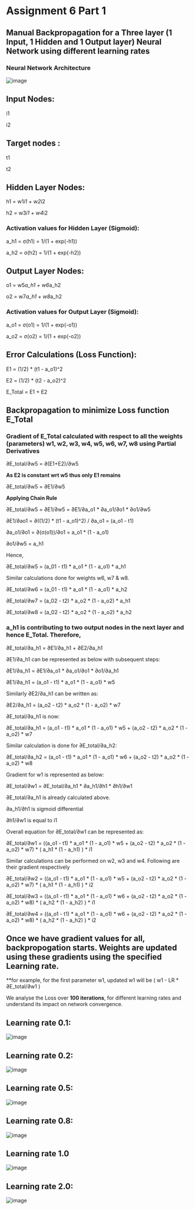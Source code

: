 # Assignment 6 Part 1
## Manual Backpropagation for a Three layer (1 Input, 1 Hidden and 1 Output layer) Neural Network using different learning rates


### Neural Network Architecture

![image](https://github.com/RashiTech/ERA-V1/assets/90626052/37d2ce50-3484-4807-9044-a11dd48d2768)

## Input Nodes:

i1

i2

## Target nodes :

t1

t2

## Hidden Layer Nodes:

h1 = w1*i1 + w2*i2

h2 = w3*i1 + w4*i2

### Activation values for Hidden Layer (Sigmoid):

a_h1 = σ(h1) = 1/(1 + exp(-h1))


a_h2 = σ(h2) = 1/(1 + exp(-h2))


## Output Layer Nodes:

o1 = w5*a_h1 + w6*a_h2

o2 = w7*a_h1 + w8*a_h2

### Activation values for Output Layer (Sigmoid):

a_o1 = σ(o1) = 1/(1 + exp(-o1))

a_o2 = σ(o2) = 1/(1 + exp(-o2))

## Error Calculations (Loss Function):

E1 = (1/2) * (t1 - a_o1)^2

E2 = (1/2) * (t2 - a_o2)^2

E_Total = E1 + E2

## Backpropagation to minimize Loss function E_Total

### Gradient of E_Total calculated with respect to all the weights (parameters) w1, w2, w3, w4, w5, w6, w7, w8 using Partial Derivatives

∂E_total/∂w5 = ∂(E1+E2)/∂w5

**As E2 is constant wrt w5 thus only E1 remains**

∂E_total/∂w5 = ∂E1/∂w5

**Applying Chain Rule**

∂E_total/∂w5 = ∂E1/∂w5 = ∂E1/∂a_o1 * ∂a_o1/∂o1 * ∂o1/∂w5

∂E1/∂ao1 = ∂((1/2) * (t1 - a_o1)^2) / ∂a_o1 = (a_o1 - t1)

∂a_o1/∂o1 = ∂(σ(o1))/∂o1 = a_o1 * (1 - a_o1)

∂o1/∂w5 = a_h1

Hence,

∂E_total/∂w5 = (a_01 - t1) * a_o1 * (1 - a_o1) * a_h1

Similar calculations done for weights w6, w7 & w8.

∂E_total/∂w6 = (a_01 - t1) * a_o1 * (1 - a_o1) * a_h2

∂E_total/∂w7 = (a_02 - t2) * a_o2 * (1 - a_o2) * a_h1

∂E_total/∂w8 = (a_02 - t2) * a_o2 * (1 - a_o2) * a_h2

### a_h1 is contributing to two output nodes in the next layer and hence E_Total. Therefore,

∂E_total/∂a_h1 = ∂E1/∂a_h1 + ∂E2/∂a_h1

∂E1/∂a_h1 can be represented as below with subsequent steps:

∂E1/∂a_h1 = ∂E1/∂a_o1 * ∂a_o1/∂o1 * ∂o1/∂a_h1

∂E1/∂a_h1 = (a_o1 - t1) * a_o1 * (1 - a_o1) * w5

Similarly ∂E2/∂a_h1 can be written as:

∂E2/∂a_h1 = (a_o2 - t2) * a_o2 * (1 - a_o2) * w7

∂E_total/∂a_h1 is now:

∂E_total/∂a_h1 = (a_o1 - t1) * a_o1 * (1 - a_o1) * w5 + (a_o2 - t2) * a_o2 * (1 - a_o2) * w7

Similar calculation is done for ∂E_total/∂a_h2:

∂E_total/∂a_h2 = (a_o1 - t1) * a_o1 * (1 - a_o1) * w6 + (a_o2 - t2) * a_o2 * (1 - a_o2) * w8

Gradient for w1 is represented as below:

∂E_total/∂w1 = ∂E_total/∂a_h1 * ∂a_h1/∂h1 * ∂h1/∂w1

∂E_total/∂a_h1 is already calculated above.

∂a_h1/∂h1 is sigmoid differential

∂h1/∂w1 is equal to i1

Overall equation for ∂E_total/∂w1 can be represented as:

∂E_total/∂w1 = ((a_o1 - t1) * a_o1 * (1 - a_o1) * w5 + (a_o2 - t2) * a_o2 * (1 - a_o2) * w7) * ( a_h1 * (1 - a_h1) ) * i1

Similar calculations can be performed on w2, w3 and w4. Following are their gradient respectively

∂E_total/∂w2 = ((a_o1 - t1) * a_o1 * (1 - a_o1) * w5 + (a_o2 - t2) * a_o2 * (1 - a_o2) * w7) * ( a_h1 * (1 - a_h1) ) * i2

∂E_total/∂w3 = ((a_o1 - t1) * a_o1 * (1 - a_o1) * w6 + (a_o2 - t2) * a_o2 * (1 - a_o2) * w8) * ( a_h2 * (1 - a_h2) ) * i1

∂E_total/∂w4 = ((a_o1 - t1) * a_o1 * (1 - a_o1) * w6 + (a_o2 - t2) * a_o2 * (1 - a_o2) * w8) * ( a_h2 * (1 - a_h2) ) * i2

## Once we have gradient values for all, backpropogation starts. Weights are updated using these gradients using the specified Learning rate.

**for example, for the first parameter w1, updated w1 will be  ( w1 - LR * ∂E_total/∂w1 )

We analyse the Loss over **100 iterations**, for different learning rates and understand its impact on network convergence.


## Learning rate 0.1:

![image](https://github.com/RashiTech/ERA-V1/assets/90626052/8c16f35e-cc0a-4ea9-a510-184ea5530cf5)


## Learning rate 0.2:

![image](https://github.com/RashiTech/ERA-V1/assets/90626052/0ebb8efd-68e8-4b60-aabc-3e6ac5a1493f)


## Learning rate 0.5:

![image](https://github.com/RashiTech/ERA-V1/assets/90626052/cf1909f8-3e44-47a2-bd36-77fa0edc0fad)


## Learning rate 0.8:

![image](https://github.com/RashiTech/ERA-V1/assets/90626052/fa284bc0-fb5a-4883-8af4-ad97d6fc8484)


## Learning rate 1.0

![image](https://github.com/RashiTech/ERA-V1/assets/90626052/2deedf88-e31d-48d1-b52d-9fb8b23824e8)


## Learning rate 2.0:

![image](https://github.com/RashiTech/ERA-V1/assets/90626052/07073f5a-3ba2-4dfb-bb31-482916a06eae)




